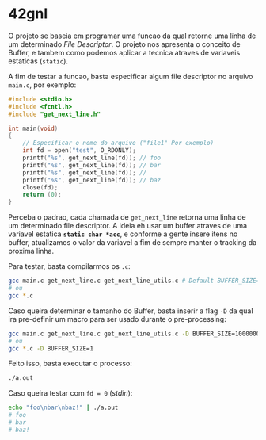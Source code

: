 # 42gnl
O projeto se baseia em programar uma funcao da qual retorne uma linha de um determinado _File Descriptor_. O projeto nos apresenta o conceito de Buffer, e tambem como podemos aplicar a tecnica atraves de variaveis estaticas (`static`).

A fim de testar a funcao, basta especificar algum file descriptor no arquivo `main.c`, por exemplo:
```c
#include <stdio.h>
#include <fcntl.h>
#include "get_next_line.h"

int	main(void)
{
	// Especificar o nome do arquivo ("file1" Por exemplo)
	int	fd = open("test", O_RDONLY);
	printf("%s", get_next_line(fd)); // foo
	printf("%s", get_next_line(fd)); // bar
	printf("%s", get_next_line(fd)); // 
	printf("%s", get_next_line(fd)); // baz
	close(fd);
	return (0);
}
```
Perceba o padrao, cada chamada de `get_next_line` retorna uma linha de um determinado file descriptor. A ideia eh usar um buffer atraves de uma variavel estatica **`static char *acc`**, e conforme a gente insere itens no buffer, atualizamos o valor da variavel a fim de sempre manter o tracking da proxima linha.

Para testar, basta compilarmos os `.c`:
```sh
gcc main.c get_next_line.c get_next_line_utils.c # Default BUFFER_SIZE=5
# ou
gcc *.c
```

Caso queira determinar o tamanho do Buffer, basta inserir a flag `-D` da qual ira pre-definir um macro para ser usado durante o pre-processing:
```sh
gcc main.c get_next_line.c get_next_line_utils.c -D BUFFER_SIZE=10000000
# ou
gcc *.c -D BUFFER_SIZE=1
```

Feito isso, basta executar o processo:
```sh
./a.out
```

Caso queira testar com `fd = 0` (_stdin_):
```sh
echo "foo\nbar\nbaz!" | ./a.out
# foo
# bar
# baz!
```
